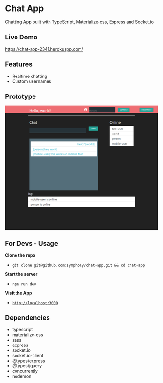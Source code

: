 # Chat App
Chatting App built with TypeScript, Materialize-css, Express and Socket.io

## Live Demo
https://chat-app-2341.herokuapp.com/

## Features
- Realtime chatting
- Custom usernames

## Prototype
<img alt="initial functionality of app: navbar, greeting, chatbox, online userlist" src="_docs/01-chatting.png?raw=true" width="800" name="Dashboard" ></img>

## For Devs - Usage
**Clone the repo** 
- `git clone git@github.com:symphony/chat-app.git && cd chat-app`

**Start the server**
- `npm run dev`

**Visit the App**
- [`http://localhost:3000`](http://localhost:3000)

## Dependencies
- typescript
- materialize-css
- sass
- express
- socket.io
- socket.io-client
- @types/express
- @types/jquery
- concurrently
- nodemon